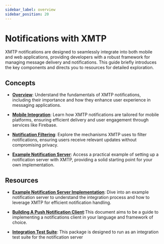 ```yaml
---
sidebar_label: overview
sidebar_position: 20
---
```


# Notifications with XMTP

XMTP notifications are designed to seamlessly integrate into both mobile and web applications, providing developers with a robust framework for managing message delivery and notifications. This guide briefly introduces the key components and directs you to resources for detailed exploration.

## Concepts

- [**Overview**](./overview): Understand the fundamentals of XMTP notifications, including their importance and how they enhance user experience in messaging applications.

- [**Mobile Integration**](./mobile): Learn how XMTP notifications are tailored for mobile platforms, ensuring efficient delivery and user engagement through services like Firebase.

- [**Notification Filtering**](./filtering): Explore the mechanisms XMTP uses to filter notifications, ensuring users receive relevant updates without compromising privacy.

- [**Example Notification Server**](./server): Access a practical example of setting up a notification server with XMTP, providing a solid starting point for your own implementation.

## Resources

- [**Example Notification Server Implementation**](https://github.com/xmtp/example-notification-server-go): Dive into an example notification server to understand the integration process and how to leverage XMTP for efficient notification handling.

- [**Building A Push Notification Client**](https://github.com/xmtp/example-notification-server-go/blob/main/docs/notifications-client-guide.md):This document aims to be a guide to implementing a notifications client in your language and framework of choice.

- [**Integration Test Suite**](https://github.com/xmtp/example-notification-server-go/blob/main/integration/README.md): This package is designed to run as an integration test suite for the notification server
